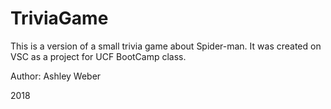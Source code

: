 # TriviaGame


This is a version of a small trivia game about Spider-man.
It was created on VSC as a project for UCF BootCamp class.

Author:
Ashley Weber

2018
